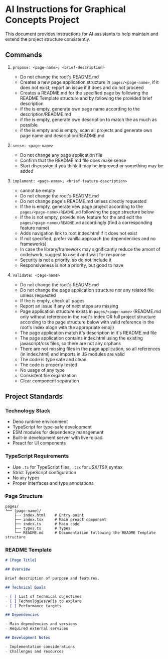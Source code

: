 # AI Instructions for Graphical Concepts Project

This document provides instructions for AI assistants to help maintain and
extend the project structure consistently.

## Commands

1. `propose: <page-name>; <brief-description>`
   - Do not change the root's README.md
   - Creates a new page application structure in `pages/<page-name>`, if it does
     not exist; report an issue if it does and do not proceed
   - Creates a README.md for the specified page by following the README Template
     structure and by following the provided brief description
   - if the <page-name> is empty, generate own page name according to the
     description/README.md
   - if the <brief-description> is empty, generate own description to match the
     <page-name> as much as possible
   - if the <page-name> is empty and <brief-description> is empty, scan all
     projects and generate own page name and description/README.md

2. `sense: <page-name>`
   - Do not change any page application file
   - Confirm that the README.md file does make sense
   - Start discussion if you think it may be improved or something may be added

3. `implement: <page-name>; <brief-feature-description>`
   - <page-name> cannot be empty
   - Do not change the root's README.md
   - Do not change page's README.md unless directly requested
   - If the <brief-feature-description> is empty, generate new page project
     according to the `pages/<page-name>/README.md` following the page structure
     below
   - If the <brief-feature-description> is not empty, provide new feature for
     the <page-name> and edit the `pages/<page-name>/README.md` accordingly
     (find a corresponding feature name)
   - Adds navigation link to root index.html if it does not exist
   - If not specified, prefer vanilla approach (no dependencies and no
     frameworks)
   - In case the library/framework may significantly reduce the amont of
     code/work, suggest to use it and wait for response
   - Security is not a priority, so do not include it
   - Responsiveness is not a priority, but good to have

4. `validate: <page-name>`
   - Do not change the root's README.md
   - Do not change the page application structure nor any related file unless
     requested
   - If the <page-name> is empty, check all pages
   - Report an issue if any of next steps are missing
   - Page application structure exists in `pages/<page-name>` (README.md only
     without reference in the root's index OR full project structure according
     to the page structure below with valid reference in the root's index alogn
     with the appropriate emoji)
   - The page application match it's description in it's README.md file
   - The page application contains index.html using the existing javascript/css
     files, so there are not any orphans
   - There are not missing files in the page application, so all references (in
     index.html) and imports in JS modules are valid
   - The code is type safe and clean
   - The code is properly tested
   - No usage of any type
   - Consistent file organization
   - Clear component separation

## Project Standards

### Technology Stack

- Deno runtime environment
- TypeScript for type-safe development
- ESM modules for dependency management
- Built-in development server with live reload
- Preact for UI components

### TypeScript Requirements

- Use `.ts` for TypeScript files, `.tsx` for JSX/TSX syntax
- Strict TypeScript configuration
- No `any` types
- Proper interfaces and type annotations

### Page Structure

```
pages/
└── [page-name]/
    ├── index.html    # Entry point
    ├── index.tsx     # Main preact component
    ├── index.ts      # Main code
    ├── types.ts      # Types
    └── README.md     # Documentation following the README Template structure
```

### README Template

```markdown
# [Page Title]

## Overview

Brief description of purpose and features.

## Technical Goals

- [ ] List of technical objectives
- [ ] Technologies/APIs to explore
- [ ] Performance targets

## Dependencies

- Main dependencies and versions
- Required external services

## Development Notes

- Implementation considerations
- Challenges and resources
```

